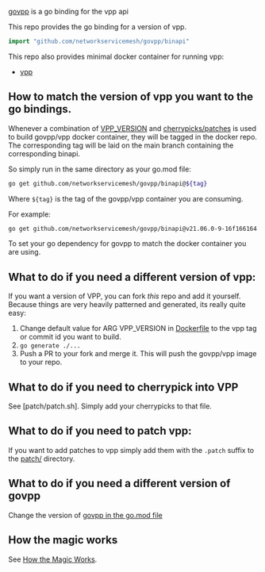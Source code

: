 [govpp](https://github.com/FDio/govpp/blob/master/README.md) is a go binding for the vpp api

This repo provides the go binding for a version of vpp.

```go
import "github.com/networkservicemesh/govpp/binapi"
```

This repo also provides minimal docker container for running vpp:

- [vpp](https://github.com/networkservicemesh/govpp/pkgs/container/govpp%2Fvpp)

## How to match the version of vpp you want to the go bindings.

Whenever a combination of [VPP_VERSION](https://github.com/networkservicemesh/govpp/blob/main/Dockerfile#L1)
and [cherrypicks/patches](https://github.com/networkservicemesh/govpp/blob/main/patch/patch.sh) is used to build govpp/vpp docker container, they will be tagged in the docker repo. The corresponding tag will be laid on the main branch containing the corresponding binapi.

So simply run in the same directory as your go.mod file:

```bash
go get github.com/networkservicemesh/govpp/binapi@${tag}
```

Where `${tag}` is the tag of the govpp/vpp container you are consuming.

For example:

```bash
go get github.com/networkservicemesh/govpp/binapi@v21.06.0-9-16f166164
```

To set your go dependency for govpp to match the docker container you are using.

## What to do if you need a different version of vpp:

If you want a version of VPP, you can fork *this* repo and add it yourself.
Because things are very heavily patterned and generated, its really quite easy:

1. Change default value for ARG VPP_VERSION in [Dockerfile](https://github.com/networkservicemesh/govpp/blob/main/Dockerfile#L1) to the vpp tag or commit id you want to build.
2. ```go generate ./...```
3. Push a PR to your fork and merge it. This will push the govpp/vpp image to your repo.

## What to do if you need to cherrypick into VPP

See [patch/patch.sh].  Simply add your cherrypicks to that file.

## What to do if you need to patch vpp:

If you want to add patches to vpp simply add them with the `.patch` suffix to the [patch/](https://github.com/networkservicemesh/govpp/blob/main/patch/) directory.

## What to do if you need a different version of govpp

Change the version of [govpp in the go.mod file](https://github.com/networkservicemesh/govpp/blob/main/go.mod#L5)

## How the magic works ##

See [How the Magic Works](https://github.com/edwarnicke/govpp/issues/16).
